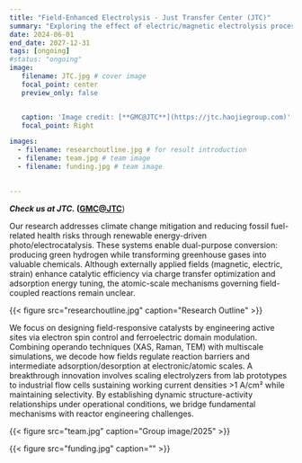 ```yaml
---
title: "Field-Enhanced Electrolysis - Just Transfer Center (JTC)"
summary: "Exploring the effect of electric/magnetic electrolysis process."
date: 2024-06-01
end_date: 2027-12-31
tags: [ongoing]
#status: "ongoing"
image:
   filename: JTC.jpg # cover image
   focal_point: center
   preview_only: false


   caption: 'Image credit: [**GMC@JTC**](https://jtc.haojiegroup.com)'
   focal_point: Right

images:
  - filename: researchoutline.jpg # for result introduction
  - filename: team.jpg # team image
  - filename: funding.jpg # team image    
    

---
```

***Check us at JTC.* ([**GMC@JTC**](https://jtc.haojiegroup.com)**)


Our research addresses climate change mitigation and reducing fossil fuel-related health risks through renewable energy-driven photo/electrocatalysis. These systems enable dual-purpose conversion: producing green hydrogen while transforming greenhouse gases into valuable chemicals. Although externally applied fields (magnetic, electric, strain) enhance catalytic efficiency via charge transfer optimization and adsorption energy tuning, the atomic-scale mechanisms governing field-coupled reactions remain unclear.



{{< figure src="researchoutline.jpg" caption="Research Outline" >}}


We focus on designing field-responsive catalysts by engineering active sites via electron spin control and ferroelectric domain modulation. Combining operando techniques (XAS, Raman, TEM) with multiscale simulations, we decode how fields regulate reaction barriers and intermediate adsorption/desorption at electronic/atomic scales. A breakthrough innovation involves scaling electrolyzers from lab prototypes to industrial flow cells sustaining working current densities >1 A/cm² while maintaining selectivity. By establishing dynamic structure-activity relationships under operational conditions, we bridge fundamental mechanisms with reactor engineering challenges.

{{< figure src="team.jpg" caption="Group image/2025" >}}





{{< figure src="funding.jpg" caption="" >}}

